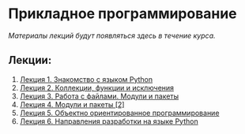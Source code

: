 # Прикладное программирование
*Материалы лекций будут появляться здесь в течение курса.*
## Лекции:
1. [Лекция 1. Знакомство с языком Python](https://github.com/itsecd/application-programming-2025/blob/main/lection-1/%D0%9B%D0%B5%D0%BA%D1%86%D0%B8%D1%8F%201.ipynb)
2. [Лекция 2. Коллекции, функции и исключения](https://github.com/itsecd/application-programming-2025/blob/main/lection-2/%D0%9B%D0%B5%D0%BA%D1%86%D0%B8%D1%8F%202.ipynb)
3. [Лекция 3. Работа с файлами. Модули и пакеты](https://github.com/itsecd/application-programming-2025/blob/main/lection-3/%D0%9B%D0%B5%D0%BA%D1%86%D0%B8%D1%8F%203.ipynb)
4. [Лекция 4. Модули и пакеты \[2\]](https://github.com/itsecd/application-programming-2025/blob/main/lection-4/%D0%9B%D0%B5%D0%BA%D1%86%D0%B8%D1%8F%204.ipynb)
5. [Лекция 5. Объектно ориентированное программирование](https://github.com/itsecd/application-programming-2025/blob/main/lection-5/%D0%9B%D0%B5%D0%BA%D1%86%D0%B8%D1%8F%205.ipynb)
6. [Лекция 6. Направления разработки на языке Python](https://github.com/itsecd/application-programming-2025/blob/main/lection-6/%D0%9B%D0%B5%D0%BA%D1%86%D0%B8%D1%8F%206.ipynb)
